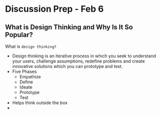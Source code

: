 # Discussion Prep - Feb 6

## What is Design Thinking and Why Is It So Popular?
What is `design thinking?`
- Design thinking is an iterative process in which you seek to understand your users, challenge assumptions, redefine problems and create innovative solutions which you can prototype and test.
- Five Phases
    - Empathize
    - Define
    - Ideate
    - Prototype
    - Test
- Helps think outside the box
- 